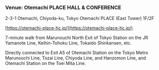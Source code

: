 ### Venue: Otemachi PLACE HALL & CONFERENCE

2-3-1 Otemachi, Chiyoda-ku, Tokyo Otemachi PLACE (East Tower) 1F/2F

[https://otemachi-place-hc.jp/](https://otemachi-place-hc.jp/)

7-minute walk from Marunouchi North Exit of Tokyo Station on the JR Yamanote Line, Keihin-Tohoku Line, Tokaido Shinkansen, etc.

Directly connected to Exit A5 of Otemachi Station on the Tokyo Metro Marunouchi Line, Tozai Line, Chiyoda Line, and Hanzomon Line, and Otemachi Station on the Toei Mita Line.
